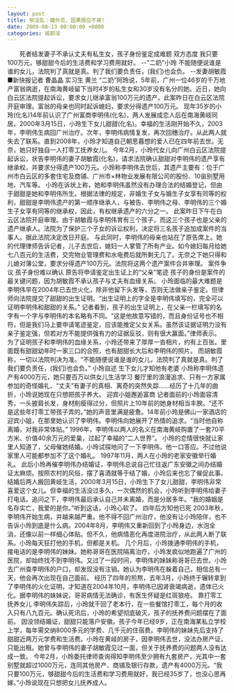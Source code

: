 ```yaml
---
layout: post
title: 邪淫乱：婚外恋，因果报应不爽!
date: 2009-08-13 00:00:00 +0800
categories: 戒邪淫
---
```


　　死者结发妻子不承认丈夫有私生女，孩子身份鉴定成难题 双方态度 我只要100万元，够甜甜今后的生活费和学习费用就好。 --"二奶"小玲 不能随便说谁是谁的女儿，法院判了真就是真。判了我们要负责任，(我们)也会负。 --发妻胡敏霞 ■新快报记者 曹晶晶 实习生 黄兰 “二奶”阿玲说，5年前，广州一位46岁的千万地产富翁病逝，在南海黄岐留下当时4岁的私生女和30岁没有名分的她。近日，她向白云区法院提起诉讼，要求女儿继承富翁100万元的遗产。此案昨日在白云区法院开庭审理。富翁的母亲也同时起诉媳妇，要求分得遗产100万元。 现年35岁的小玲(化名)14年前认识了广州富商李明伟(化名)，两人发展成恋人后在南海黄岐同居。2000年3月15日，小玲生下女儿甜甜(化名)。幸福的生活刚开始不久，2003年，李明伟生病回广州治疗。次年，李明伟病情复发，再次回穗治疗。从此两人就失去了联系。直到2008年，小玲才知道自己朝思暮想的爱人已在四年前去世。无奈，她只好独自一人打零工抚养女儿。 今年2月，小玲代女儿向广州白云区法院提起诉讼，状告李明伟的妻子胡敏霞(化名)，请求法院确认甜甜对李明伟的遗产享有继承权，并要求分得遗产100万元。小玲称李明伟去世后，其遗产主要有：位于广州市白云区的多套住宅及商铺、广州市×林物业发展有限公司的股份、10亩别墅用地、汽车等。 小玲在诉状上称，她和李明伟虽然没有办理合法的结婚登记，但由于甜甜是她和李明伟所生。根据法律的规定，非婚生子女与婚生子女享有同等的权利，甜甜是李明伟遗产的第一顺序继承人，与被告、李明伟之母、李明伟的三个婚生子女享有同等的继承权，因此，有权继承遗产的六分之一。 此案昨日下午在白云区法院开庭审理。由于胡敏霞与李明伟育有三个孩子，而这三个孩子也是父亲的遗产继承人。法院为了保护三个子女的诉讼权利，决定将三名孩子追加成案件的当事人。据此法院决定改日开庭。 与此同时，李明伟的母亲也站在了原告席上。她的代理律师告诉记者，儿子去世后，媳妇一人掌管了所有产业。如今媳妇每月给她七八百元的生活费，交完物业管理费和水电费后就所剩无几了。无奈之下她只得和儿媳对簿公堂，要求分得遗产100万元。法院将这两个遗产案件合并审理。 案件争议 孩子身份难以确认 原告将申请鉴定出生证上的“父亲”笔迹 孩子的身份是案件的最关键问题，因为胡敏霞不承认孩子与丈夫有血缘关系。 小玲面临的最大难题是李明伟早在2004年已去世火化，除非他留下头发等，否则无法做亲子鉴定。但律师向法院提交了甜甜的出生证明。“出生证明上的字全是李明伟填写的，完全可以证明李明伟和甜甜的关系。” 记者看到，孩子的出生证明上，在父亲一栏填写的名字有一个字与李明伟的本名略有不同。“这是他故意写错的，而且身份证号也不相符，但是我们马上要申请笔迹鉴定，应该能推定父女关系。虽然该证据证明力没有亲子鉴定强，但若对方不能提供强有力的证据反驳，则有很大赢面。”律师表示。 为了证明孩子和李明伟的血缘关系，小玲还带来了厚厚一沓相片，约有上百张。里面既有甜甜幼年时一家三口的合照，也有甜甜长大后和李明伟的照片。 而胡敏霞称，一切以法院判决为准。“不能随便说谁是谁的女儿，法院判了真就是真。判了我们要负责任，(我们)也会负。” 小玲自述 生下女儿才知他有老婆 小玲称李明伟遗产有4000万元，她只要百万以供女儿生活学习 餐厅里的浪漫追求、只有一方家属参加的奇怪婚礼、“丈夫”有妻子的真相、离奇的突然失踪……经历了十几年的曲折，小玲说她现在只想把孩子养大。 迎宾小姐邂逅富商 记者面前的小玲面容清秀，一头披肩长发，身材削瘦得过分，但照片上10年前的她身材相当丰腴。“还不是这些年打零工带孩子弄的。”她的声音里满是疲惫。14年前小玲是佛山一家酒店的迎宾小姐，在那里她认识了李明伟。李明伟向她展开了热情的追求。“当时他自称离婚，对我非常体贴。” 1996年，李明伟以两人的名义在南海黄岐购置了一套70平方米、价值40余万元的爱巢，过起了幸福的“二人世界”。 小玲的恋情很快就让家里人知道了，父母催她结婚。小玲试探地问了一下李明伟，他一口答应。不过他说家里人可能都参加不了这个婚礼。 1997年11月，两人在小玲的老家安徽举行婚礼。 此后小玲再催李明伟办结婚证，李明伟总说自己忙往返广东安徽之间办结婚证太麻烦。按照农村的风俗，摆了喜酒就等于结了婚，小玲后来也忘了催促此事。 结婚后两人搬回黄岐生活，2000年3月15日，小玲生下了女儿甜甜，李明伟非常喜爱这个女儿。但幸福的生活没过多久，一次偶然的机会，小玲听到李明伟给妻子打电话。追问之下，李明伟最后承认自己并未离婚，而是分居多年。“我的婚姻是名存实亡，我爱的是你。”听到这话，小玲心软了。 四年后方知他已死 2003年秋，李明伟开始生病，并越来越严重。他不得不回广州治疗，他没有让小玲陪伴，也不告诉小玲到底是什么病。2004年8月，李明伟又重新回到了小玲身边，水泡全消，还像以前一样细心体贴。但不久，他病情恶化再度进院治疗，从此两人断了联系。小玲每天狂打他的手机，但都是关机。 几个月后，小玲拨通李明伟的手机，接电话的是李明伟的妹妹。她称哥哥在医院隔离治疗。小玲发疯似地跑遍了广州的医院，却始终找不到李明伟。又过了一段时间，李明伟的妹妹称哥哥已去世。小玲去广州查李明伟的户口，却发现没有注销。她认为李明伟在躲着自己，相信总有一天，他会再次出现在自己面前。 经历了四年的煎熬，去年3月，小玲终于辗转拿到了李明伟的火化证明，才知道在2004年10月，李明伟已因肾衰竭病逝，遗体已火化。据李明伟的妹妹说，哥哥病情无法确诊，有医生怀疑是红斑狼疮。 靠打零工抚养女儿 李明伟失踪后，小玲就干回了老本行，在一些餐馆打零工，每个月的收入只有八九百元。确认死讯后，小玲的希望彻底破灭，孩子的抚养费问题摆在了面前。 因没领结婚证，甜甜只能落户安徽。孩子今年已经9岁，正在南海某私立学校上学，每年需交纳8000多元的学费、几千元的住宿费。李明伟的妹妹先后支持了甜甜近两万元学费和生活费。小玲在黄岐的房子，因李明伟去世，没法办房产证，只能出租。她曾与李明伟的妻子胡敏霞见过一面，但关于抚养费的问题两人没有达成一致。 今年2月，小玲委托律师查询得知李明伟至少拥有九套房产，光其中一套别墅就超过1000万元，连同其他房产、商铺及银行存款，遗产有4000万元。“我只要100万元，够甜甜今后的生活费和学习费用就好，我已经35岁了，也没心思再嫁。”小玲说现在只想把女儿抚养成人。 　